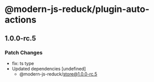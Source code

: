 # @modern-js-reduck/plugin-auto-actions

## 1.0.0-rc.5
### Patch Changes

- fix: ts type
- Updated dependencies [undefined]
  - @modern-js-reduck/store@1.0.0-rc.5
